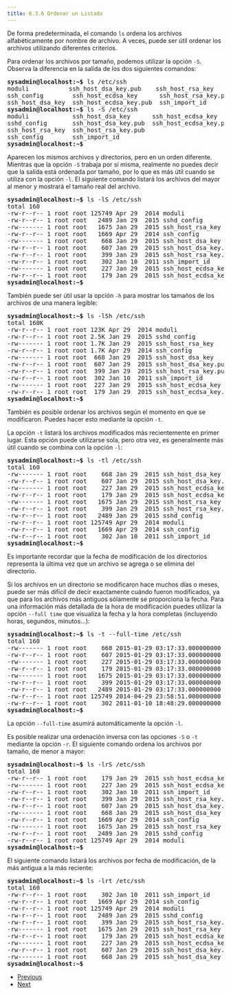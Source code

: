 ```yaml
---
title: 6.3.6 Ordenar un Listado
---
```


De forma predeterminada, el comando `ls` ordena los archivos alfabéticamente por nombre de archivo. A veces, puede ser útil ordenar los archivos utilizando diferentes criterios.

Para ordenar los archivos por tamaño, podemos utilizar la opción `-S`. Observa la diferencia en la salida de los dos siguientes comandos:

<pre class="content_terminal"><strong><span class="ansi-green">sysadmin@localhost</span>:<span class="ansi-blue">~</span>$</strong> ls /etc/ssh                           
moduli           ssh_host_dsa_key.pub    ssh_host_rsa_key     sshd_confi
ssh_config        ssh_host_ecdsa_key      ssh_host_rsa_key.pub    
ssh_host_dsa_key  ssh_host_ecdsa_key.pub  ssh_import_id           
<strong><span class="ansi-green">sysadmin@localhost</span>:<span class="ansi-blue">~</span>$</strong> ls -S /etc/ssh                               
moduli            ssh_host_dsa_key      ssh_host_ecdsa_key        
sshd_config       ssh_host_dsa_key.pub  ssh_host_ecdsa_key.pub     
ssh_host_rsa_key  ssh_host_rsa_key.pub                             
ssh_config        ssh_import_id                                    
<strong><span class="ansi-green">sysadmin@localhost</span>:<span class="ansi-blue">~</span>$</strong></pre>

Aparecen los mismos archivos y directorios, pero en un orden diferente. Mientras que la opción `-S` trabaja por sí misma, realmente no puedes decir que la salida está ordenada por tamaño, por lo que es más útil cuando se utiliza con la opción `-l`. El siguiente comando listará los archivos del mayor al menor y mostrará el tamaño real del archivo.

<pre class="content_terminal"><strong><span class="ansi-green">sysadmin@localhost</span>:<span class="ansi-blue">~</span>$</strong> ls -lS /etc/ssh                              
total 160                                                         
-rw-r--r-- 1 root root 125749 Apr 29  2014 moduli                  
-rw-r--r-- 1 root root   2489 Jan 29  2015 sshd_config            
-rw------- 1 root root   1675 Jan 29  2015 ssh_host_rsa_key        
-rw-r--r-- 1 root root   1669 Apr 29  2014 ssh_config              
-rw------- 1 root root    668 Jan 29  2015 ssh_host_dsa_key       
-rw-r--r-- 1 root root    607 Jan 29  2015 ssh_host_dsa_key.pub   
-rw-r--r-- 1 root root    399 Jan 29  2015 ssh_host_rsa_key.pub   
-rw-r--r-- 1 root root    302 Jan 10  2011 ssh_import_id           
-rw------- 1 root root    227 Jan 29  2015 ssh_host_ecdsa_key     
-rw-r--r-- 1 root root    179 Jan 29  2015 ssh_host_ecdsa_key.pub   
<strong><span class="ansi-green">sysadmin@localhost</span>:<span class="ansi-blue">~</span>$</strong></pre>

También puede ser útil usar la opción `-h` para mostrar los tamaños de los archivos de una manera legible:

<pre class="content_terminal"><strong><span class="ansi-green">sysadmin@localhost</span>:<span class="ansi-blue">~</span>$</strong> ls -lSh /etc/ssh                            
total 160K                                                         
-rw-r--r-- 1 root root 123K Apr 29  2014 moduli                    
-rw-r--r-- 1 root root 2.5K Jan 29  2015 sshd_config               
-rw------- 1 root root 1.7K Jan 29  2015 ssh_host_rsa_key          
-rw-r--r-- 1 root root 1.7K Apr 29  2014 ssh_config               
-rw------- 1 root root  668 Jan 29  2015 ssh_host_dsa_key          
-rw-r--r-- 1 root root  607 Jan 29  2015 ssh_host_dsa_key.pub      
-rw-r--r-- 1 root root  399 Jan 29  2015 ssh_host_rsa_key.pub      
-rw-r--r-- 1 root root  302 Jan 10  2011 ssh_import_id       
-rw------- 1 root root  227 Jan 29  2015 ssh_host_ecdsa_key       
-rw-r--r-- 1 root root  179 Jan 29  2015 ssh_host_ecdsa_key.pub  
<strong><span class="ansi-green">sysadmin@localhost</span>:<span class="ansi-blue">~</span>$</strong></pre>

También es posible ordenar los archivos según el momento en que se modificaron. Puedes hacer esto mediante la opción `-t`.

La opción `-t` listará los archivos modificados más recientemente en primer lugar. Esta opción puede utilizarse sola, pero otra vez, es generalmente más útil cuando se combina con la opción `-l`:

<pre class="content_terminal"><strong><span class="ansi-green">sysadmin@localhost</span>:<span class="ansi-blue">~</span>$</strong> ls -tl /etc/ssh                             
total 160                                                         
-rw------- 1 root root    668 Jan 29  2015 ssh_host_dsa_key        
-rw-r--r-- 1 root root    607 Jan 29  2015 ssh_host_dsa_key.pub    
-rw------- 1 root root    227 Jan 29  2015 ssh_host_ecdsa_key      
-rw-r--r-- 1 root root    179 Jan 29  2015 ssh_host_ecdsa_key.pub   
-rw------- 1 root root   1675 Jan 29  2015 ssh_host_rsa_key        
-rw-r--r-- 1 root root    399 Jan 29  2015 ssh_host_rsa_key.pub   
-rw-r--r-- 1 root root   2489 Jan 29  2015 sshd_config            
-rw-r--r-- 1 root root 125749 Apr 29  2014 moduli                  
-rw-r--r-- 1 root root   1669 Apr 29  2014 ssh_config              
-rw-r--r-- 1 root root    302 Jan 10  2011 ssh_import_id           
<strong><span class="ansi-green">sysadmin@localhost</span>:<span class="ansi-blue">~</span>$</strong></pre>

Es importante recordar que la fecha de modificación de los directorios representa la última vez que un archivo se agrega o se elimina del directorio.

Si los archivos en un directorio se modificaron hace muchos días o meses, puede ser más difícil de decir exactamente cuándo fueron modificados, ya que para los archivos más antiguos sólamente se proporciona la fecha. Para una información más detallada de la hora de modificación puedes utilizar la opción `--full time` que visualiza la fecha y la hora completas (incluyendo horas, segundos, minutos...):

<pre class="content_terminal"><strong><span class="ansi-green">sysadmin@localhost</span>:<span class="ansi-blue">~</span>$</strong> ls -t --full-time /etc/ssh                   
total 160                                                         
-rw------- 1 root root    668 2015-01-29 03:17:33.000000000 +0000 ssh_host_dsa_key                                                        
-rw-r--r-- 1 root root    607 2015-01-29 03:17:33.000000000 +0000 ssh_host_dsa_key.pub                                                     
-rw------- 1 root root    227 2015-01-29 03:17:33.000000000 +0000 ssh_host_ecdsa_key                                                       
-rw-r--r-- 1 root root    179 2015-01-29 03:17:33.000000000 +0000 ssh_host_ecdsa_key.pub                                                  
-rw------- 1 root root   1675 2015-01-29 03:17:33.000000000 +0000 ssh_host_rsa_key                                                         
-rw-r--r-- 1 root root    399 2015-01-29 03:17:33.000000000 +0000 ssh_host_rsa_key.pub                                                     
-rw-r--r-- 1 root root   2489 2015-01-29 03:17:33.000000000 +0000 sshd_config   
-rw-r--r-- 1 root root 125749 2014-04-29 23:58:51.000000000 +0000 moduli-rw-r--r-- 1 root root   1669 2014-04-29 23:58:51.000000000 +0000 ssh_config  
-rw-r--r-- 1 root root    302 2011-01-10 18:48:29.000000000 +0000 ssh_import_id 
<strong><span class="ansi-green">sysadmin@localhost</span>:<span class="ansi-blue">~</span>$</strong></pre>

La opción `--full-time` asumirá automáticamente la opción `-l`.

Es posible realizar una ordenación inversa con las opciones `-S` o `-t` mediante la opción `-r`. El siguiente comando ordena los archivos por tamaño, de menor a mayor:

<pre class="content_terminal"><strong><span class="ansi-green">sysadmin@localhost</span>:<span class="ansi-blue">~</span>$</strong> ls -lrS /etc/ssh                             
total 160                                                          
-rw-r--r-- 1 root root    179 Jan 29  2015 ssh_host_ecdsa_key.pub  
-rw------- 1 root root    227 Jan 29  2015 ssh_host_ecdsa_key      
-rw-r--r-- 1 root root    302 Jan 10  2011 ssh_import_id           
-rw-r--r-- 1 root root    399 Jan 29  2015 ssh_host_rsa_key.pub    
-rw-r--r-- 1 root root    607 Jan 29  2015 ssh_host_dsa_key.pub    
-rw------- 1 root root    668 Jan 29  2015 ssh_host_dsa_key        
-rw-r--r-- 1 root root   1669 Apr 29  2014 ssh_config              
-rw------- 1 root root   1675 Jan 29  2015 ssh_host_rsa_key        
-rw-r--r-- 1 root root   2489 Jan 29  2015 sshd_config             
-rw-r--r-- 1 root root 125749 Apr 29  2014 moduli                  
<strong><span class="ansi-green">sysadmin@localhost</span>:<span class="ansi-blue">~</span>$</strong></pre>

El siguiente comando listará los archivos por fecha de modificación, de la más antigua a la más reciente:

<pre class="content_terminal"><strong><span class="ansi-green">sysadmin@localhost</span>:<span class="ansi-blue">~</span>$</strong> ls -lrt /etc/ssh                             
total 160                                                          
-rw-r--r-- 1 root root    302 Jan 10  2011 ssh_import_id           
-rw-r--r-- 1 root root   1669 Apr 29  2014 ssh_config              
-rw-r--r-- 1 root root 125749 Apr 29  2014 moduli                  
-rw-r--r-- 1 root root   2489 Jan 29  2015 sshd_config             
-rw-r--r-- 1 root root    399 Jan 29  2015 ssh_host_rsa_key.pub    
-rw------- 1 root root   1675 Jan 29  2015 ssh_host_rsa_key        
-rw-r--r-- 1 root root    179 Jan 29  2015 ssh_host_ecdsa_key.pub  
-rw------- 1 root root    227 Jan 29  2015 ssh_host_ecdsa_key      
-rw-r--r-- 1 root root    607 Jan 29  2015 ssh_host_dsa_key.pub    
-rw------- 1 root root    668 Jan 29  2015 ssh_host_dsa_key        
<strong><span class="ansi-green">sysadmin@localhost</span>:<span class="ansi-blue">~</span>$</strong></pre>

* [ Previous](https://content.netdevgroup.com/contents/linux-essentials-es/6/6.3.5)
* [Next ](https://content.netdevgroup.com/contents/linux-essentials-es/6/6.3.7)
